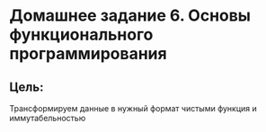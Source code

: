 # Домашнее задание 6. Основы функционального программирования

## Цель:
Трансформируем данные в нужный формат чистыми функция и иммутабельностью
